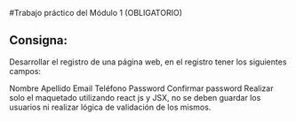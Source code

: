 #Trabajo práctico del Módulo 1 (OBLIGATORIO)

## Consigna:

Desarrollar el registro de una página web, en el registro tener los siguientes campos:

Nombre
Apellido
Email
Teléfono
Password
Confirmar password
Realizar solo el maquetado utilizando react js y JSX, no se deben guardar los usuarios ni realizar lógica de validación de los mismos.
